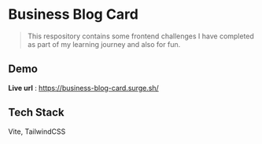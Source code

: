 # Business Blog Card

> This respository contains some frontend challenges I have completed as part of my learning journey and also for fun.

## Demo

**Live url** : https://business-blog-card.surge.sh/

## Tech Stack

Vite, TailwindCSS
